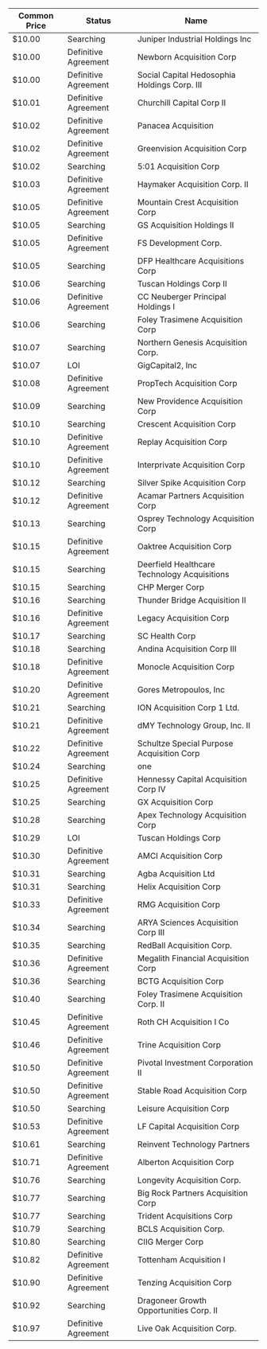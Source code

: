 Common Price  | Status               | Name                                        
------------- | -------------------- | --------------------------------------------
$10.00        | Searching            | Juniper Industrial Holdings Inc             
$10.00        | Definitive Agreement | Newborn Acquisition Corp                    
$10.00        | Definitive Agreement | Social Capital Hedosophia Holdings Corp. III
$10.01        | Definitive Agreement | Churchill Capital Corp II                   
$10.02        | Definitive Agreement | Panacea Acquisition                         
$10.02        | Definitive Agreement | Greenvision Acquisition Corp                
$10.02        | Searching            | 5:01 Acquisition Corp                       
$10.03        | Definitive Agreement | Haymaker Acquisition Corp. II               
$10.05        | Definitive Agreement | Mountain Crest Acquisition Corp             
$10.05        | Searching            | GS Acquisition Holdings II                  
$10.05        | Definitive Agreement | FS Development Corp.                        
$10.05        | Searching            | DFP Healthcare Acquisitions Corp            
$10.06        | Searching            | Tuscan Holdings Corp II                     
$10.06        | Definitive Agreement | CC Neuberger Principal Holdings I           
$10.06        | Searching            | Foley Trasimene Acquisition Corp            
$10.07        | Searching            | Northern Genesis Acquisition Corp.          
$10.07        | LOI                  | GigCapital2, Inc                            
$10.08        | Definitive Agreement | PropTech Acquisition Corp                   
$10.09        | Searching            | New Providence Acquisition Corp             
$10.10        | Searching            | Crescent Acquisition Corp                   
$10.10        | Definitive Agreement | Replay Acquisition Corp                     
$10.10        | Definitive Agreement | Interprivate Acquisition Corp               
$10.12        | Searching            | Silver Spike Acquisition Corp               
$10.12        | Definitive Agreement | Acamar Partners Acquisition Corp            
$10.13        | Searching            | Osprey Technology Acquisition Corp          
$10.15        | Definitive Agreement | Oaktree Acquisition Corp                    
$10.15        | Searching            | Deerfield Healthcare Technology Acquisitions
$10.15        | Searching            | CHP Merger Corp                             
$10.16        | Searching            | Thunder Bridge Acquisition II               
$10.16        | Definitive Agreement | Legacy Acquisition Corp                     
$10.17        | Searching            | SC Health Corp                              
$10.18        | Searching            | Andina Acquisition Corp III                 
$10.18        | Definitive Agreement | Monocle Acquisition Corp                    
$10.20        | Definitive Agreement | Gores Metropoulos, Inc                      
$10.21        | Searching            | ION Acquisition Corp 1 Ltd.                 
$10.21        | Definitive Agreement | dMY Technology Group, Inc. II               
$10.22        | Definitive Agreement | Schultze Special Purpose Acquisition Corp   
$10.24        | Searching            | one                                         
$10.25        | Definitive Agreement | Hennessy Capital Acquisition Corp IV        
$10.25        | Searching            | GX Acquisition Corp                         
$10.28        | Searching            | Apex Technology Acquisition Corp            
$10.29        | LOI                  | Tuscan Holdings Corp                        
$10.30        | Definitive Agreement | AMCI Acquisition Corp                       
$10.31        | Searching            | Agba Acquisition Ltd                        
$10.31        | Searching            | Helix Acquisition Corp                      
$10.33        | Definitive Agreement | RMG Acquisition Corp                        
$10.34        | Searching            | ARYA Sciences Acquisition Corp III          
$10.35        | Searching            | RedBall Acquisition Corp.                   
$10.36        | Definitive Agreement | Megalith Financial Acquisition Corp         
$10.36        | Searching            | BCTG Acquisition Corp                       
$10.40        | Searching            | Foley Trasimene Acquisition Corp. II        
$10.45        | Definitive Agreement | Roth CH Acquisition I Co                    
$10.46        | Definitive Agreement | Trine Acquisition Corp                      
$10.50        | Definitive Agreement | Pivotal Investment Corporation II           
$10.50        | Definitive Agreement | Stable Road Acquisition Corp                
$10.50        | Searching            | Leisure Acquisition Corp                    
$10.53        | Definitive Agreement | LF Capital Acquisition Corp                 
$10.61        | Searching            | Reinvent Technology Partners                
$10.71        | Definitive Agreement | Alberton Acquisition Corp                   
$10.76        | Searching            | Longevity Acquisition Corp.                 
$10.77        | Searching            | Big Rock Partners Acquisition Corp          
$10.77        | Searching            | Trident Acquisitions Corp                   
$10.79        | Searching            | BCLS Acquisition Corp.                      
$10.80        | Searching            | CIIG Merger Corp                            
$10.82        | Definitive Agreement | Tottenham Acquisition I                     
$10.90        | Definitive Agreement | Tenzing Acquisition Corp                    
$10.92        | Searching            | Dragoneer Growth Opportunities Corp. II     
$10.97        | Definitive Agreement | Live Oak Acquisition Corp.                  
